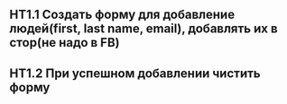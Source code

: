 ## HT1.1 Создать форму для добавление людей(first, last name, email), добавлять их в стор(не надо в FB)
## HT1.2 При успешном добавлении чистить форму
